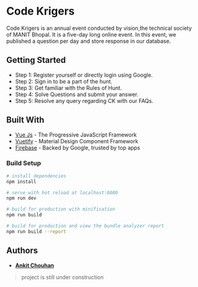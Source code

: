 # Code Krigers

Code Krigers is an annual event conducted by vision,the technical society of MANIT Bhopal. It is a five-day long online event. In this event, we published a question per day and store response in our database.

## Getting Started

* Step 1: Register yourself or directly login using Google.
* Step 2: Sign in to be a part of the hunt.
* Step 3: Get familiar with the Rules of Hunt.
* Step 4: Solve Questions and submit your answer.
* Step 5: Resolve any query regarding CK with our FAQs.

## Built With

* [Vue Js](https://vuejs.org/) - The Progressive JavaScript Framework
* [Vuetify](https://vuetifyjs.com/en/) - Material Design Component Framework
* [Firebase](https://firebase.google.com/) - Backed by Google, trusted by top apps

### Build Setup

``` bash
# install dependencies
npm install

# serve with hot reload at localhost:8080
npm run dev

# build for production with minification
npm run build

# build for production and view the bundle analyzer report
npm run build --report
```
## Authors

* **[Ankit Chouhan](https://www.facebook.com/ankit.chouhan.1020)**

>project is still under construction
